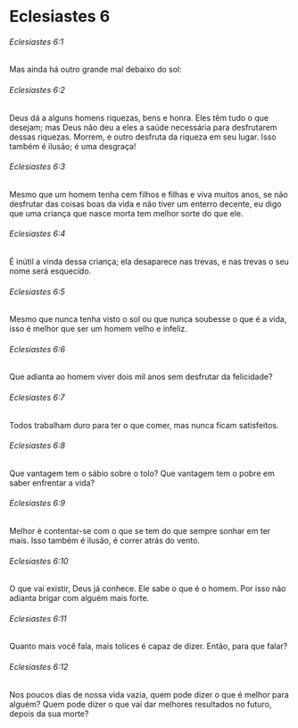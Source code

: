 # Eclesiastes 6

###### Eclesiastes 6:1

Mas ainda há outro grande mal debaixo do sol:

###### Eclesiastes 6:2

Deus dá a alguns homens riquezas, bens e honra. Eles têm tudo o que desejam; mas Deus não deu a eles a saúde necessária para desfrutarem dessas riquezas. Morrem, e outro desfruta da riqueza em seu lugar. Isso também é ilusão; é uma desgraça!

###### Eclesiastes 6:3

Mesmo que um homem tenha cem filhos e filhas e viva muitos anos, se não desfrutar das coisas boas da vida e não tiver um enterro decente, eu digo que uma criança que nasce morta tem melhor sorte do que ele.

###### Eclesiastes 6:4

É inútil a vinda dessa criança; ela desaparece nas trevas, e nas trevas o seu nome será esquecido.

###### Eclesiastes 6:5

Mesmo que nunca tenha visto o sol ou que nunca soubesse o que é a vida, isso é melhor que ser um homem velho e infeliz.

###### Eclesiastes 6:6

Que adianta ao homem viver dois mil anos sem desfrutar da felicidade?

###### Eclesiastes 6:7

Todos trabalham duro para ter o que comer, mas nunca ficam satisfeitos.

###### Eclesiastes 6:8

Que vantagem tem o sábio sobre o tolo? Que vantagem tem o pobre em saber enfrentar a vida?

###### Eclesiastes 6:9

Melhor é contentar-se com o que se tem do que sempre sonhar em ter mais. Isso também é ilusão, é correr atrás do vento.

###### Eclesiastes 6:10

O que vai existir, Deus já conhece. Ele sabe o que é o homem. Por isso não adianta brigar com alguém mais forte.

###### Eclesiastes 6:11

Quanto mais você fala, mais tolices é capaz de dizer. Então, para que falar?

###### Eclesiastes 6:12

Nos poucos dias de nossa vida vazia, quem pode dizer o que é melhor para alguém? Quem pode dizer o que vai dar melhores resultados no futuro, depois da sua morte?

